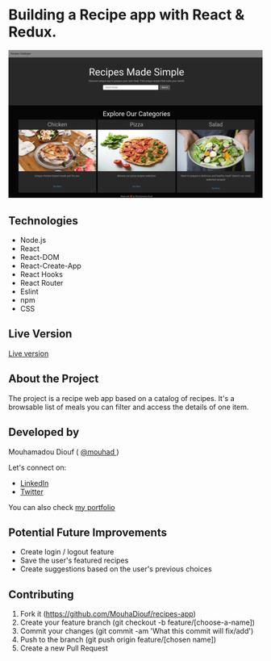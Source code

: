 # Building a Recipe app with React & Redux.
![screenshot](./src/pictures/app-screenshot.png)
## Technologies

- Node.js
- React
- React-DOM
- React-Create-App
- React Hooks
- React Router
- Eslint
- npm
- CSS

## Live Version 
<a href="https://react-meals-recipe.netlify.app/" target="_blank" > Live version </a>

## About the Project

The project is a recipe web app based on a catalog of recipes. It's a browsable list of meals you can filter and access the details of one item. 


## Developed by

Mouhamadou Diouf ( <a href="https://github.com/MouhaDiouf"> @mouhad </a>)

Let's connect on: 

-  <a href="https://www.linkedin.com/in/mouha-diouf/" target="_blank" > LinkedIn </a>
- <a href="https://twitter.com/mouhamadiouf" target="_blank"> Twitter</a>

You can also check <a href="https://mouhadiouf.com/" target="_blank"> my portfolio </a>

## Potential Future Improvements
- Create login / logout feature
- Save the user's featured recipes
- Create suggestions based on the user's previous choices

## Contributing

1. Fork it (https://github.com/MouhaDiouf/recipes-app)
2. Create your feature branch (git checkout -b feature/[choose-a-name])
3. Commit your changes (git commit -am 'What this commit will fix/add')
4. Push to the branch (git push origin feature/[chosen name])
5. Create a new Pull Request
